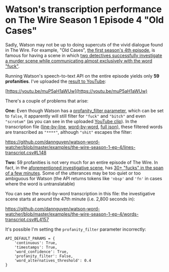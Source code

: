 # Watson's transcription performance on The Wire Season 1 Episode 4 "Old Cases"

Sadly, Watson may not be up to doing supercuts of the vivid dialogue found in The Wire. For example, "Old Cases", [the first season's 4th episode](https://en.wikipedia.org/wiki/Old_Cases), is famous for having a scene in which [two detectives successfully investigate a murder scene while communicating almost exclusively with the word "fuck"](https://www.youtube.com/watch?v=1lElf7D-An8).

Running Watson's speech-to-text API on the entire episode yields only __59 profanities__. I've uploaded the [result to YouTube](https://youtu.be/muP5aH1aWUw):

[https://youtu.be/muP5aH1aWUw](https://youtu.be/muP5aH1aWUw)


There's a couple of problems that arise:

__One:__ Even though Watson has a [profanity_filter parameter](https://www.ibm.com/smarterplanet/us/en/ibmwatson/developercloud/doc/speech-to-text/using.shtml#profanity_filter), which can be set to `false`, it apparently will still filter for `"fuck"` and `"bitch"` and even `"scrotum"` (as you can see in the uploaded [YouTube clip](https://youtu.be/muP5aH1aWUw)). In the transcription file ([line-by-line](https://github.com/dannguyen/watson-word-watcher/blob/master/examples/the-wire-season-1-ep-4/lines-transcript.csv), [word-by-word](https://github.com/dannguyen/watson-word-watcher/blob/master/examples/the-wire-season-1-ep-4/words-transcript.csv), [full json](https://github.com/dannguyen/watson-word-watcher/blob/master/examples/the-wire-season-1-ep-4/full-transcript.json)), these filtered words are transcribed as `"****"`, although  `"shit"` escapes the filter:

https://github.com/dannguyen/watson-word-watcher/blob/master/examples/the-wire-season-1-ep-4/lines-transcript.csv#L148 

__Two:__ 59 profanities is not very much for an entire episode of The Wire. In fact, in the [aforementioned investigative scene](https://www.youtube.com/watch?v=1lElf7D-An8), has [30+ "fucks" in the span of a few minutes](http://genius.com/The-wire-cursing-scene-annotated). Some of the utterances may be too quiet or too ambiguous for Watson (the API returns tokens like `'nbsp'` and `'fn'` in cases where the word is untranslatable)

You can see the word-by-word transcription in this file: the investigative scene starts at around the 47th minute (i.e. 2,800 seconds in):

https://github.com/dannguyen/watson-word-watcher/blob/master/examples/the-wire-season-1-ep-4/words-transcript.csv#L4157


It's possible I'm setting the `profanity_filter` parameter incorrectly:

~~~
API_DEFAULT_PARAMS = {
    'continuous': True,
    'timestamps': True,
    'word_confidence': True,
    'profanity_filter': False,
    'word_alternatives_threshold': 0.4
}
~~~
